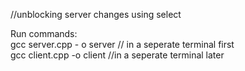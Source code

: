 
//unblocking server changes using select

Run commands:  
gcc server.cpp - o server // in a seperate terminal first  
 gcc client.cpp -o client //in a seperate terminal later
